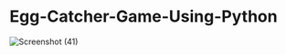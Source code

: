 # Egg-Catcher-Game-Using-Python
![Screenshot (41)](https://user-images.githubusercontent.com/85512068/131802987-e8fc26c0-6efc-47eb-96a7-2bf7162c3683.png)
